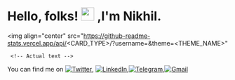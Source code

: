 # Hello, folks! <img src="https://raw.githubusercontent.com/MartinHeinz/MartinHeinz/master/wave.gif" width="30px"> ,I'm Nikhil.

<img align="center" src="https://github-readme-stats.vercel.app/api/<CARD_TYPE>/?username=<USERNAME>&theme=<THEME_NAME>" 
     
     <!-- Actual text -->

You can find me on [![Twitter][1.2]][1], [![LinkedIn][2.2]][2],[![Telegram][3.2]][3],[![Gmail][4.2]][4]

<!-- Icons -->

[1.2]: http://i.imgur.com/wWzX9uB.png (twitter icon without padding)
[2.2]: https://raw.githubusercontent.com/MartinHeinz/MartinHeinz/master/linkedin-3-16.png (LinkedIn icon without padding)
[3.2]: https://i.imgur.com/DWJroXTb.jpg (telegram icon without padding)
[4.2]: https://image.similarpng.com/very-thumbnail/2020/12/Most-popular-icon-Gmail-premium-vector-PNG.png (Gmail icon without padding)
<!-- Links to your social media accounts -->

[1]: https://twitter.com/Nikhil_M2000
[2]: https://www.linkedin.com/in/nikhil-m-07ba321ba
[3]: https://t.me/Nikhil_M2000
[4]: nikhilcs2000m@gmail.com
